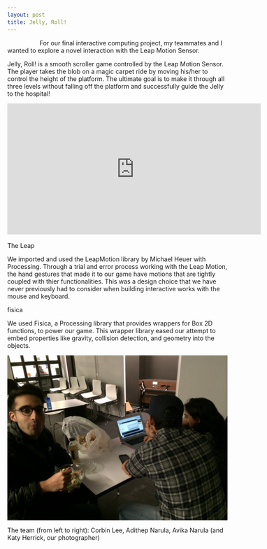 ```yaml
---
layout: post
title: Jelly, Roll!
---
```


<p>
	&emsp;&emsp;&emsp;&emsp;&emsp; For our final interactive computing project, my teammates and I wanted to explore a novel interaction with the Leap Motion Sensor. 
</p>
<p>
	Jelly, Roll! is a smooth scroller game controlled by the Leap Motion Sensor. The player takes the blob on a magic carpet ride by moving his/her to control the height of the platform. The ultimate goal is to make it through all three levels without falling off the platform and successfully guide the Jelly to the hospital! 
</p>
<p> </p>
<p> </p>
<div class = "jelly_roll_video"> 
	<iframe src="https://player.vimeo.com/video/150046743" width="580" height="300" frameborder="0" webkitallowfullscreen mozallowfullscreen allowfullscreen></iframe>
</div>
<p> </p>
<p class = "jelly_roll_sub">
	The Leap
</p>
<p> 
	We imported and used the LeapMotion library by Michael Heuer with Processing. Through a trial and error process working with the Leap Motion, the hand gestures that made it to our game have motions that are tightly coupled with thier functionalities. This was a design choice that we have never previously had to consider when building interactive works with the mouse and keyboard. 
</p>
<p></p>
<p class = "jelly_roll_sub">
	fisica
</p>
<p>
	We used Fisica, a Processing library that provides wrappers for Box 2D functions, to power our game. This wrapper library eased our attempt to embed properties like gravity, collision detection, and geometry into the objects. 
</p>

<div class = "team_pic"> 
	<img align="center" src = "images/team.JPG" alt = "interactive-computing-team">
</div>

<p>The team (from left to right): Corbin Lee, Adithep Narula, Avika Narula (and Katy Herrick, our photographer)</p>


	
